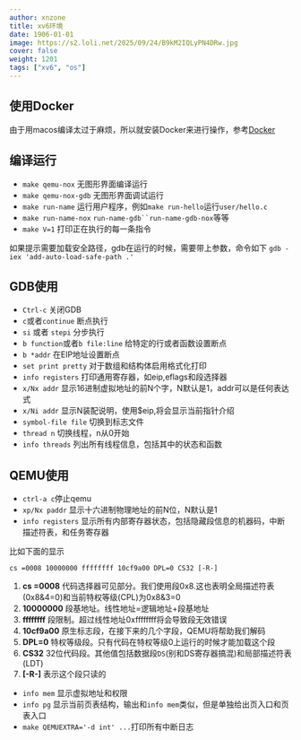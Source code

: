 ```yaml
---
author: xnzone 
title: xv6环境
date: 1906-01-01
image: https://s2.loli.net/2025/09/24/B9kM2IQLyPN4DRw.jpg
cover: false 
weight: 1201
tags: ["xv6", "os"]
---
```



使用Docker
----------------
由于用macos编译太过于麻烦，所以就安装Docker来进行操作，参考[Docker](/01-xv6-lab/lab0-envs/02-docker)


编译运行
----------------
- `make qemu-nox` 无图形界面编译运行
- `make qemu-nox-gdb` 无图形界面调试运行
- `make run-name` 运行用户程序，例如`make run-hello`运行`user/hello.c`
- `make run-name-nox` `run-name-gdb``run-name-gdb-nox`等等
- `make V=1` 打印正在执行的每一条指令

如果提示需要加载安全路径，gdb在运行的时候，需要带上参数，命令如下
`gdb -iex 'add-auto-load-safe-path .'`


GDB使用
--------------
- `Ctrl-c` 关闭GDB
- `c`或者`continue` 断点执行
- `si` 或者 `stepi` 分步执行
- `b function`或者`b file:line` 给特定的行或者函数设置断点
- `b *addr` 在EIP地址设置断点
- `set print pretty` 对于数组和结构体启用格式化打印
- `info registers` 打印通用寄存器，如eip,eflags和段选择器
- `x/Nx addr` 显示16进制虚拟地址的前N个字，N默认是1，addr可以是任何表达式
- `x/Ni addr` 显示N装配说明，使用$eip,将会显示当前指针介绍
- `symbol-file file` 切换到标志文件
- `thread n` 切换线程，n从0开始
- `info threads` 列出所有线程信息，包括其中的状态和函数

QEMU使用
-------------
- `ctrl-a c`停止qemu
- `xp/Nx paddr` 显示十六进制物理地址的前N位，N默认是1
- `info registers` 显示所有内部寄存器状态，包括隐藏段信息的机器码，中断描述符表，和任务寄存器

比如下面的显示
```text
cs =0008 10000000 ffffffff 10cf9a00 DPL=0 CS32 [-R-]
```

1. **cs =0008** 代码选择器可见部分。我们使用段0x8.这也表明全局描述符表(0x8&4=0)和当前特权等级(CPL)为0x8&3=0
2. **10000000** 段基地址。线性地址=逻辑地址+段基地址
3. **ffffffff** 段限制。超过线性地址0xffffffff将会导致段无效错误
4. **10cf9a00** 原生标志段，在接下来的几个字段，QEMU将帮助我们解码
5. **DPL=0** 特权等级段。只有代码在特权等级0上运行的时候才能加载这个段 
6. **CS32** 32位代码段。其他值包括数据段`DS`(别和DS寄存器搞混)和局部描述符表(LDT)
7. **[-R-]** 表示这个段只读的

- `info mem` 显示虚拟地址和权限
- `info pg` 显示当前页表结构，输出和`info mem`类似，但是单独给出页入口和页表入口
- `make QEMUEXTRA='-d int' ...`打印所有中断日志